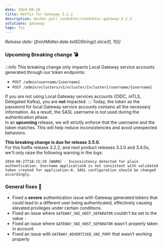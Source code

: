 ```yaml
---
date: 2024-08-28
title: Hotfix for Gateway 3.2.2
description: docker pull conduktor/conduktor-gateway:3.2.2
solutions: gateway
tags: fix
---
```


*Release date: {frontMatter.date.toISOString().slice(0, 10)}*

### Upcoming Breaking change 💣
:::info
This breaking change only impacts Local Gateway service accounts generated through our token endpoints:
- `POST /admin/username/{username}`
- `POST /admin/vclusters/v1/vcluster/{vcluster}/username/{username}`

If you are not using Local Gateway services accounts (OIDC, mTLS, Delegated Kafka), you are **not** impacted.
:::
Today, the token as the password for local Gateway service accounts contains all the necessary information. As a result, the SASL username is not used during the authentication phase.  
In an **upcoming** release, we will strictly enforce that the username and the token matches. This will help reduce inconsistencies and avoid unexpected behaviors.

**This breaking change is due for release 3.5.0.**   
For this hotfix release 3.2.2, and next product releases 3.3.0 and 3.4.0s, we'll only raise the following warning in the logs:  
````
2024-08-27T18:15:29 [WARN] - Inconsistency detected for plain authentication. Username applicationA is not consistent with validated token created for application-A. SASL configuration should be changed accordingly.
````

### General fixes 🔨

- Fixed a **severe** authentication issue with Gateway generated tokens that could lead to a different user being authenticated, effectively causing elevated privileges under certain conditions.
- Fixed an issue where `GATEWAY_SNI_HOST_SEPARATOR` couldn't be set to the value `-`
- Fixed an issue where `GATEWAY_SNI_HOST_SEPARATOR` wasn't properly taken in account
- Fixed an issue with `GATEWAY_ADVERTISED_SNI_PORT` that wasn't working properly
